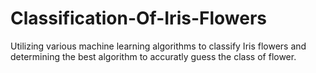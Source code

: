 # Classification-Of-Iris-Flowers
Utilizing various machine learning algorithms to classify Iris flowers and determining the best algorithm to accuratly guess the class of flower.